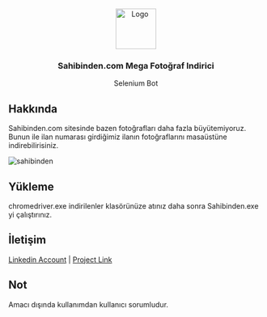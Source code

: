 
<!-- PROJECT LOGO -->
<br />
<p align="center">
  
  <a href="https://github.com/karadagokan">
    <img src="https://user-images.githubusercontent.com/55664312/101492752-2f743080-3976-11eb-9e9c-35c14aa30868.png" alt="Logo" width="80" height="80">
  </a>

  <h3 align="center">Sahibinden.com Mega Fotoğraf Indirici</h3>

  <p align="center">
   Selenium Bot
  </p>

<!-- Hakkında -->
## Hakkında
Sahibinden.com sitesinde bazen fotoğrafları daha fazla büyütemiyoruz. Bunun ile ilan numarası girdiğimiz ilanın fotoğraflarını masaüstüne indirebilirisiniz. 


![sahibinden](https://user-images.githubusercontent.com/55664312/101491653-1028d380-3975-11eb-8304-873faa4e75ca.jpg)


<!-- Yükleme -->
## Yükleme
chromedriver.exe indirilenler klasörünüze atınız daha sonra Sahibinden.exe yi çalıştırınız.

<!-- İletişim -->
## İletişim

[Linkedin Account](https://www.linkedin.com/in/okankaradag365) | [Project Link](https://github.com/karadagokan/Sahibinden.com-Mega-Fotograf-Indir) 

## Not
Amacı dışında kullanımdan kullanıcı sorumludur.






